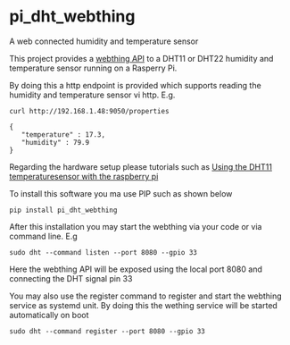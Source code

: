 # pi_dht_webthing
A web connected humidity and temperature sensor

This project provides a [webthing API](https://iot.mozilla.org/wot/) to a DHT11 or DHT22 humidity and temperature sensor running on a Rasperry Pi. 


By doing this a http endpoint is provided which supports reading the humidity and temperature sensor vi http. E.g. 

```
curl http://192.168.1.48:9050/properties 

{
   "temperature" : 17.3,
   "humidity" : 79.9
}
```

Regarding the hardware setup please tutorials such as [Using the DHT11 temperaturesensor with the raspberry pi](https://www.thegeekpub.com/236867/using-the-dht11-temperature-sensor-with-the-raspberry-pi/)

To install this software you ma use PIP such as shown below
```
pip install pi_dht_webthing
```

After this installation you may start the webthing via your code or via command line. E.g
```
sudo dht --command listen --port 8080 --gpio 33
```
Here the webthing API will be exposed using the local port 8080 and connecting the DHT signal pin 33

You may also use the register command to register and start the webthing service as systemd unit. By doing this the wething service will be started automatically on boot
```
sudo dht --command register --port 8080 --gpio 33
```  